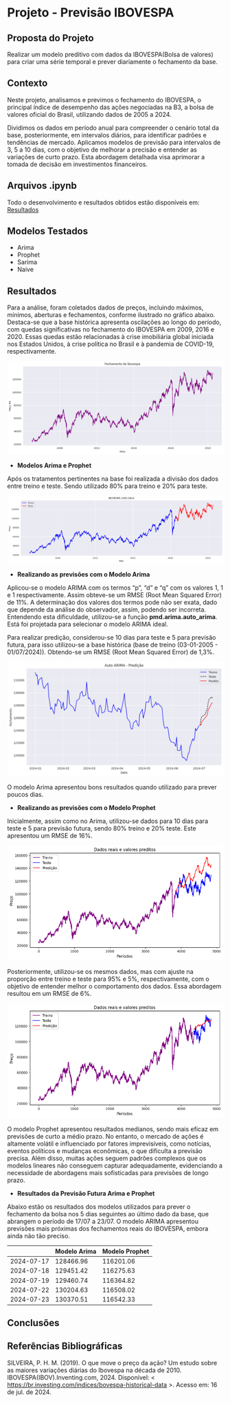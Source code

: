 # **Projeto - Previsão IBOVESPA**

**Proposta do Projeto**
---
Realizar um modelo preditivo com dados da IBOVESPA(Bolsa de valores) para criar uma série temporal e prever diariamente o fechamento da base.

**Contexto**
---

Neste projeto, analisamos e previmos o fechamento do IBOVESPA, o principal índice de desempenho das ações negociadas na B3, a bolsa de valores oficial do Brasil, utilizando dados de 2005 a 2024.

Dividimos os dados em período anual para compreender o cenário total da base, posteriormente, em intervalos diários, para identificar padrões e tendências de mercado. Aplicamos modelos de previsão para intervalos de 3, 5 a 10 dias, com o objetivo de melhorar a precisão e entender as variações de curto prazo. Esta abordagem detalhada visa aprimorar a tomada de decisão em investimentos financeiros.

**Arquivos .ipynb**
---
Todo o desenvolvimento e resultados obtidos estão disponíveis em: [Resultados](https://github.com/Grupo-40/tech-challenge-2/tree/main/eda)


**Modelos Testados**
---

* Arima
* Prophet
* Sarima
* Naive
  
**Resultados**
---

Para a análise, foram coletados dados de preços, incluindo máximos, mínimos, aberturas e fechamentos, conforme ilustrado no gráfico abaixo. Destaca-se que a base histórica apresenta oscilações ao longo do período, com quedas significativas no fechamento do IBOVESPA em 2009, 2016 e 2020. Essas quedas estão relacionadas à crise imobiliária global iniciada nos Estados Unidos, à crise política no Brasil e à pandemia de COVID-19, respectivamente.

![](figure/fechamento_hist.png)

* **Modelos Arima e Prophet**

Após os tratamentos pertinentes na base foi realizada a divisão dos dados entre treino e teste. Sendo utilizado 80% para treino e 20% para teste. 

![](figure/fechamento_hist_treino_teste.png)


* **Realizando as previsões com o Modelo Arima**
  
Aplicou-se o modelo ARIMA com os termos “p”, “d” e “q” com os valores 1, 1 e 1 respectivamente. Assim obteve-se um RMSE (Root Mean Squared Error) de 11%. A determinação dos valores dos termos pode não ser exata, dado que depende da análise do observador, assim, podendo ser incorreta. Entendendo esta dificuldade, utilizou-se a função **pmd.arima.auto_arima**. Está foi projetada para selecionar o modelo ARIMA ideal. 

Para realizar predição, considerou-se 10 dias para teste e 5 para previsão futura, para isso utilizou-se a base histórica (base de treino (03-01-2005 - 01/07/2024)). Obtendo-se um RMSE (Root Mean Squared Error) de 1,3%. 

![](figure/base_hist_completa_15_dias_arima.png)


O modelo Arima apresentou bons resultados quando utilizado para prever poucos dias.


* **Realizando as previsões com o Modelo Prophet**

Inicialmente, assim como no Arima, utilizou-se dados para 10 dias para teste e 5 para previsão futura, sendo 80% treino e 20% teste. Este apresentou um RMSE de 16%. 

![](figure/base_hist_80_20_15_dias_prophet.png)


Posteriormente, utilizou-se os mesmos dados, mas com ajuste na proporção entre treino e teste para 95% e 5%, respectivamente, com o objetivo de entender melhor o comportamento dos dados. Essa abordagem resultou em um RMSE de 6%.

![](figure/base_hist_completa_15_dias_prophet.png)


O modelo Prophet apresentou resultados medianos, sendo mais eficaz em previsões de curto a médio prazo. No entanto, o mercado de ações é altamente volátil e influenciado por fatores imprevisíveis, como notícias, eventos políticos e mudanças econômicas, o que dificulta a previsão precisa. Além disso, muitas ações seguem padrões complexos que os modelos lineares não conseguem capturar adequadamente, evidenciando a necessidade de abordagens mais sofisticadas para previsões de longo prazo.

* **Resultados da Previsão Futura Arima e Prophet**

Abaixo estão os resultados dos modelos utilizados para prever o fechamento da bolsa nos 5 dias seguintes ao último dado da base, que abrangem o período de 17/07 a 23/07. O modelo ARIMA apresentou previsões mais próximas dos fechamentos reais do IBOVESPA, embora ainda não tão preciso.

|               | Modelo Arima      | Modelo Prophet    |
|---------------|-------------------|-------------------|                 
| 2024-07-17    | 128466.96         | 116201.06         | 
| 2024-07-18    | 129451.42         | 116275.63         | 
| 2024-07-19    | 129460.74         | 116364.82         | 
| 2024-07-22    | 130204.63         | 116508.02         | 
| 2024-07-23    | 130370.51         | 116542.33         | 

**Conclusões**
---


**Referências Bibliográficas**
---
SILVEIRA, P. H. M. (2019). O que move o preço da ação? Um estudo sobre as maiores variações diárias do Ibovespa na década de 2010.<br>
IBOVESPA(IBOV).Inventing.com, 2024. Disponível: < https://br.investing.com/indices/bovespa-historical-data >. Acesso em: 16 de jul. de 2024.

